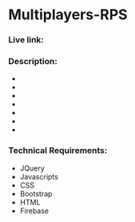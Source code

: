 # Multiplayers-RPS
### Live link:

### Description:
*
*
*
*
*
*
*

### Technical Requirements:
* JQuery
* Javascripts
* CSS
* Bootstrap
* HTML
* Firebase


